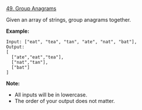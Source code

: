 [49. Group Anagrams](https://leetcode.com/problems/group-anagrams/)

Given an array of strings, group anagrams together.

**Example:**
```
Input: ["eat", "tea", "tan", "ate", "nat", "bat"],
Output:
[
  ["ate","eat","tea"],
  ["nat","tan"],
  ["bat"]
]
```
**Note:**

* All inputs will be in lowercase.
* The order of your output does not matter.